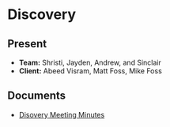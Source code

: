 # Discovery

## Present
- **Team:** Shristi, Jayden, Andrew, and Sinclair
- **Client:** Abeed Visram, Matt Foss, Mike Foss

## Documents
- [Disovery Meeting Minutes](Discovery/Minutes.md)
